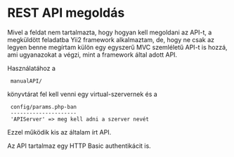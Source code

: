 <h1>REST API megoldás</h1>

Mivel a feldat nem tartalmazta, hogy hogyan kell megoldani az API-t, a megküldött feladatba Yii2 framework alkalmaztam, de, hogy ne csak az legyen benne megírtam külön egy egyszerű MVC szemléletű API-t is hozzá, ami ugyanazokat a végzi, mint a framework által adott API.

Használatához a

     manualAPI/

könyvtárat fel kell venni egy virtual-szervernek és a 

     config/params.php-ban
     ---------------------
     'APIServer' => meg kell adni a szerver nevét

Ezzel működik kis az általam írt API.

Az API tartalmaz egy HTTP Basic authentikácit is.

